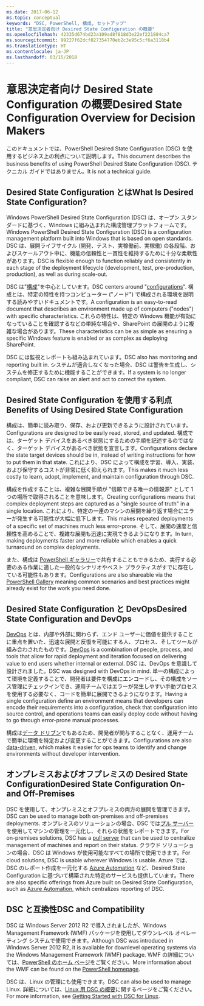 ```yaml
---
ms.date: 2017-06-12
ms.topic: conceptual
keywords: "DSC, PowerShell, 構成, セットアップ"
title: "意思決定者向け Desired State Configuration の概要"
ms.openlocfilehash: 42335d674bd23a109ad8f818d3e22ef221884ca7
ms.sourcegitcommit: 99227f62dcf827354770eb2c3e95c5cf6a3118b4
ms.translationtype: HT
ms.contentlocale: ja-JP
ms.lasthandoff: 03/15/2018
---
```

# <a name="desired-state-configuration-overview-for-decision-makers"></a><span data-ttu-id="ea0ea-103">意思決定者向け Desired State Configuration の概要</span><span class="sxs-lookup"><span data-stu-id="ea0ea-103">Desired State Configuration Overview for Decision Makers</span></span>

<span data-ttu-id="ea0ea-104">このドキュメントでは、PowerShell Desired State Configuration (DSC) を使用するビジネス上の利点について説明します。</span><span class="sxs-lookup"><span data-stu-id="ea0ea-104">This document describes the business benefits of using PowerShell Desired State Configuration (DSC).</span></span> <span data-ttu-id="ea0ea-105">テクニカル ガイドではありません。</span><span class="sxs-lookup"><span data-stu-id="ea0ea-105">It is not a technical guide.</span></span>

## <a name="what-is-desired-state-configuration"></a><span data-ttu-id="ea0ea-106">Desired State Configuration とは</span><span class="sxs-lookup"><span data-stu-id="ea0ea-106">What Is Desired State Configuration?</span></span>

<span data-ttu-id="ea0ea-107">Windows PowerShell Desired State Configuration (DSC) は、オープン スタンダードに基づく、Windows に組み込まれた構成管理プラットフォームです。</span><span class="sxs-lookup"><span data-stu-id="ea0ea-107">Windows PowerShell Desired State Configuration (DSC) is a configuration management platform built into Windows that is based on open standards.</span></span> <span data-ttu-id="ea0ea-108">DSC は、展開ライフサイクル (開発、テスト、実稼働前、実稼働) の各段階、およびスケールアウト中に、機能の信頼性と一貫性を維持するために十分な柔軟性があります。</span><span class="sxs-lookup"><span data-stu-id="ea0ea-108">DSC is flexible enough to function reliably and consistently in each stage of the deployment lifecycle (development, test, pre-production, production), as well as during scale-out.</span></span> 

<span data-ttu-id="ea0ea-109">DSC は"[構成](https://msdn.microsoft.com/powershell/dsc/configurations)"を中心としています。</span><span class="sxs-lookup"><span data-stu-id="ea0ea-109">DSC centers around "[configurations](https://msdn.microsoft.com/powershell/dsc/configurations)".</span></span>
<span data-ttu-id="ea0ea-110">構成とは、特定の特性を持つコンピューター ("ノード") で構成される環境を説明する読みやすいドキュメントです。</span><span class="sxs-lookup"><span data-stu-id="ea0ea-110">A configuration is an easy-to-read document that describes an environment made up of computers ("nodes") with specific characteristics.</span></span> <span data-ttu-id="ea0ea-111">これらの特性は、特定の Windows 機能が有効になっていることを確認するなどの単純な場合や、SharePoint の展開のように複雑な場合があります。</span><span class="sxs-lookup"><span data-stu-id="ea0ea-111">These characteristics can be as simple as ensuring a specific Windows feature is enabled or as complex as deploying SharePoint.</span></span> 

<span data-ttu-id="ea0ea-112">DSC には監視とレポートも組み込まれています。</span><span class="sxs-lookup"><span data-stu-id="ea0ea-112">DSC also has monitoring and reporting built in.</span></span> <span data-ttu-id="ea0ea-113">システムが適合しなくなった場合、DSC は警告を生成し、システムを修正するために機能することができます。</span><span class="sxs-lookup"><span data-stu-id="ea0ea-113">If a system is no longer compliant, DSC can raise an alert and act to correct the system.</span></span> 

## <a name="benefits-of-using-desired-state-configuration"></a><span data-ttu-id="ea0ea-114">Desired State Configuration を使用する利点</span><span class="sxs-lookup"><span data-stu-id="ea0ea-114">Benefits of Using Desired State Configuration</span></span>

<span data-ttu-id="ea0ea-115">構成は、簡単に読み取り、保存、および更新できるように設計されています。</span><span class="sxs-lookup"><span data-stu-id="ea0ea-115">Configurations are designed to be easily read, stored, and updated.</span></span> <span data-ttu-id="ea0ea-116">構成では、ターゲット デバイスをあるべき状態にするための手順を記述するのではなく、ターゲット デバイスがあるべき状態を宣言します。</span><span class="sxs-lookup"><span data-stu-id="ea0ea-116">Configurations declare the state target devices should be in, instead of writing instructions for how to put them in that state.</span></span> <span data-ttu-id="ea0ea-117">これにより、DSC によって構成を学習、導入、実装、および保守するコストが非常に低く抑えられます。</span><span class="sxs-lookup"><span data-stu-id="ea0ea-117">This makes it much less costly to learn, adopt, implement, and maintain configuration through DSC.</span></span> 

<span data-ttu-id="ea0ea-118">構成を作成することは、複雑な展開手順が "信頼できる唯一の情報源" として 1 つの場所で取得されることを意味します。</span><span class="sxs-lookup"><span data-stu-id="ea0ea-118">Creating configurations means that complex deployment steps are captured as a "single source of truth" in a single location.</span></span> <span data-ttu-id="ea0ea-119">これにより、特定の一連のマシンの展開を繰り返す場合にエラーが発生する可能性が大幅に低下します。</span><span class="sxs-lookup"><span data-stu-id="ea0ea-119">This makes repeated deployments of a specific set of machines much less error-prone.</span></span> <span data-ttu-id="ea0ea-120">そして、展開の速度と信頼性を高めることで、複雑な展開も迅速に実現できるようになります。</span><span class="sxs-lookup"><span data-stu-id="ea0ea-120">In turn, making deployments faster and more reliable which enables a quick turnaround on complex deployments.</span></span>

<span data-ttu-id="ea0ea-121">また、構成は [PowerShell ギャラリー](https://powershellgallery.com)で共有することもできるため、実行する必要のある作業に適した一般的なシナリオやベスト プラクティスがすでに存在している可能性もあります。</span><span class="sxs-lookup"><span data-stu-id="ea0ea-121">Configurations are also shareable via the [PowerShell Gallery](https://powershellgallery.com) meaning common scenarios and best practices might already exist for the work you need done.</span></span>


## <a name="desired-state-configuration-and-devops"></a><span data-ttu-id="ea0ea-122">Desired State Configuration と DevOps</span><span class="sxs-lookup"><span data-stu-id="ea0ea-122">Desired State Configuration and DevOps</span></span>

<span data-ttu-id="ea0ea-123">[DevOps](http://blogs.technet.com/b/ashleymcglone/archive/2015/11/20/devops-for-n00bs-ie-windows-people.aspx) とは、内部や外部に関わらず、エンド ユーザーに価値を提供することに重点を置いた、迅速な展開と反復を可能にする人、プロセス、そしてツールが組み合わされたものです。</span><span class="sxs-lookup"><span data-stu-id="ea0ea-123">[DevOps](http://blogs.technet.com/b/ashleymcglone/archive/2015/11/20/devops-for-n00bs-ie-windows-people.aspx) is a combination of people, process, and tools that allow for rapid deployment and iteration focused on delivering value to end users whether internal or external.</span></span> <span data-ttu-id="ea0ea-124">DSC は、DevOps を意識して設計されました。</span><span class="sxs-lookup"><span data-stu-id="ea0ea-124">DSC was designed with DevOps in mind.</span></span> <span data-ttu-id="ea0ea-125">単一の構成によって環境を定義することで、開発者は要件を構成にエンコードし、その構成をソース管理にチェックインでき、運用チームではエラーが発生しやすい手動プロセスを使用する必要なく、コードを簡単に展開できるようになります。</span><span class="sxs-lookup"><span data-stu-id="ea0ea-125">Having a single configuration define an environment means that developers can encode their requirements into a configuration, check that configuration into source control, and operations teams can easily deploy code without having to go through error-prone manual processes.</span></span> 

<span data-ttu-id="ea0ea-126">構成は[データ ドリブン](https://msdn.microsoft.com/powershell/dsc/configdata)でもあるため、開発者が関与することなく、運用チームで簡単に環境を特定および変更することができます。</span><span class="sxs-lookup"><span data-stu-id="ea0ea-126">Configurations are also [data-driven](https://msdn.microsoft.com/powershell/dsc/configdata), which makes it easier for ops teams to identify and change environments without developer intervention.</span></span> 

## <a name="desired-state-configuration-on--and-off-premises"></a><span data-ttu-id="ea0ea-127">オンプレミスおよびオフプレミスの Desired State Configuration</span><span class="sxs-lookup"><span data-stu-id="ea0ea-127">Desired State Configuration On- and Off-Premises</span></span>

<span data-ttu-id="ea0ea-128">DSC を使用して、オンプレミスとオフプレミスの両方の展開を管理できます。</span><span class="sxs-lookup"><span data-stu-id="ea0ea-128">DSC can be used to manage both on-premises and off-premises deployments.</span></span> <span data-ttu-id="ea0ea-129">オンプレミスのソリューションの場合、DSC では[プル サーバー](https://msdn.microsoft.com/powershell/dsc/pullserver)を使用してマシンの管理を一元化し、それらの状態をレポートできます。</span><span class="sxs-lookup"><span data-stu-id="ea0ea-129">For on-premises solutions, DSC has a [pull server](https://msdn.microsoft.com/powershell/dsc/pullserver) that can be used to centralize management of machines and report on their status.</span></span> <span data-ttu-id="ea0ea-130">クラウド ソリューションの場合、DSC は Windows が使用可能なすべての場所で使用できます。</span><span class="sxs-lookup"><span data-stu-id="ea0ea-130">For cloud solutions, DSC is usable wherever Windows is usable.</span></span> <span data-ttu-id="ea0ea-131">Azure では、DSC のレポート作成を一元化する [Azure Automation](https://azure.microsoft.com/en-us/documentation/services/automation/) など、Desired State Configuration に基づいて構築された特定のサービスも提供しています。</span><span class="sxs-lookup"><span data-stu-id="ea0ea-131">There are also specific offerings from Azure built on Desired State Configuration, such as [Azure Automation](https://azure.microsoft.com/en-us/documentation/services/automation/), which centralizes reporting of DSC.</span></span> 

## <a name="dsc-and-compatibility"></a><span data-ttu-id="ea0ea-132">DSC と互換性</span><span class="sxs-lookup"><span data-stu-id="ea0ea-132">DSC and Compatibility</span></span>

<span data-ttu-id="ea0ea-133">DSC は Windows Server 2012 R2 で導入されましたが、Windows Management Framework (WMF) パッケージを使用してダウンレベル オペレーティング システムで使用できます。</span><span class="sxs-lookup"><span data-stu-id="ea0ea-133">Although DSC was introduced in Windows Server 2012 R2, it is available for downlevel operating systems via the Windows Management Framework (WMF) package.</span></span> <span data-ttu-id="ea0ea-134">WMF の詳細については、[PowerShell のホーム ページ](https://msdn.microsoft.com/en-us/powershell/)をご覧ください。</span><span class="sxs-lookup"><span data-stu-id="ea0ea-134">More information about the WMF can be found on the [PowerShell homepage](https://msdn.microsoft.com/en-us/powershell/).</span></span> 

<span data-ttu-id="ea0ea-135">DSC は、Linux の管理にも使用できます。</span><span class="sxs-lookup"><span data-stu-id="ea0ea-135">DSC can also be used to manage Linux.</span></span> <span data-ttu-id="ea0ea-136">詳細については、[Linux 用 DSC の概要](https://msdn.microsoft.com/en-us/powershell/dsc/lnxgettingstarted)に関するページをご覧ください。</span><span class="sxs-lookup"><span data-stu-id="ea0ea-136">For more information, see [Getting Started with DSC for Linux](https://msdn.microsoft.com/en-us/powershell/dsc/lnxgettingstarted).</span></span>

